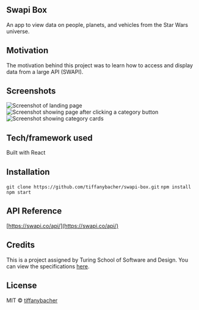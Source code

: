 ## Swapi Box
An app to view data on people, planets, and vehicles from the Star Wars universe.

## Motivation
The motivation behind this project was to learn how to access and display data from a large API (SWAPI).
 
## Screenshots
![Screenshot of landing page](http://tinypic.com/r/34imrn8/9)
![Screenshot showing page after clicking a category button](http://tinypic.com/r/2hdz5kz/9)
![Screenshot showing category cards](http://tinypic.com/r/2lvb6g6/9)

## Tech/framework used
Built with React

## Installation
```git clone https://github.com/tiffanybacher/swapi-box.git```
```npm install```
```npm start```

## API Reference
[https://swapi.co/api/](https://swapi.co/api/)

## Credits
This is a project assigned by Turing School of Software and Design. You can view the specifications [here](http://frontend.turing.io/projects/swapi-box.html).

## License
MIT © [tiffanybacher](https://github.com/tiffanybacher)

